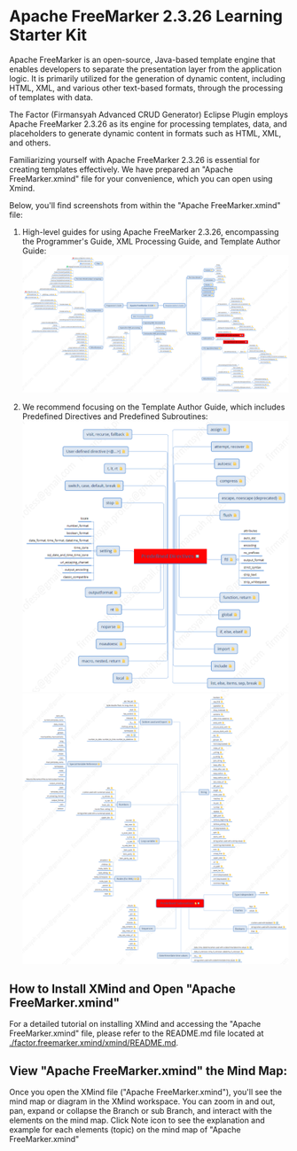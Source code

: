 # Apache FreeMarker 2.3.26 Learning Starter Kit
Apache FreeMarker is an open-source, Java-based template engine that enables developers to separate the presentation layer from the application logic. It is primarily utilized for the generation of dynamic content, including HTML, XML, and various other text-based formats, through the processing of templates with data.

The Factor (Firmansyah Advanced CRUD Generator) Eclipse Plugin employs Apache FreeMarker 2.3.26 as its engine for processing templates, data, and placeholders to generate dynamic content in formats such as HTML, XML, and others.

Familiarizing yourself with Apache FreeMarker 2.3.26 is essential for creating templates effectively. We have prepared an "Apache FreeMarker.xmind" file for your convenience, which you can open using Xmind.

Below, you'll find screenshots from within the "Apache FreeMarker.xmind" file:

1. High-level guides for using Apache FreeMarker 2.3.26, encompassing the Programmer's Guide, XML Processing Guide, and Template Author Guide:
![Apache FreeMarker 2.3.26](https://github.com/firmansyah-github/firmansyah.factor.starterkit.playground/blob/master/factor.freemarker.xmind/images/Apache%20FreeMarker%202.3.26.png)

2. We recommend focusing on the Template Author Guide, which includes Predefined Directives and Predefined Subroutines:
![Predefined Directives](https://github.com/firmansyah-github/firmansyah.factor.starterkit.playground/blob/master/factor.freemarker.xmind/images/Predefined%20Directives.png)
![Predefined Subroutines](https://github.com/firmansyah-github/firmansyah.factor.starterkit.playground/blob/master/factor.freemarker.xmind/images/Predefined%20Subroutines.png)


## How to Install XMind and Open "Apache FreeMarker.xmind"
For a detailed tutorial on installing XMind and accessing the "Apache FreeMarker.xmind" file, please refer to the README.md file located at [./factor.freemarker.xmind/xmind/README.md](https://github.com/firmansyah-github/firmansyah.factor.starterkit.playground/blob/master/factor.freemarker.xmind/xmind/README.md).

## View "Apache FreeMarker.xmind" the Mind Map: 
Once you open the XMind file ("Apache FreeMarker.xmind"), you'll see the mind map or diagram in the XMind workspace. You can zoom in and out, pan, expand or collapse the Branch or sub Branch, and interact with the elements on the mind map. 
Click Note icon to see the explanation and example for each elements (topic) on the mind map of "Apache FreeMarker.xmind"
